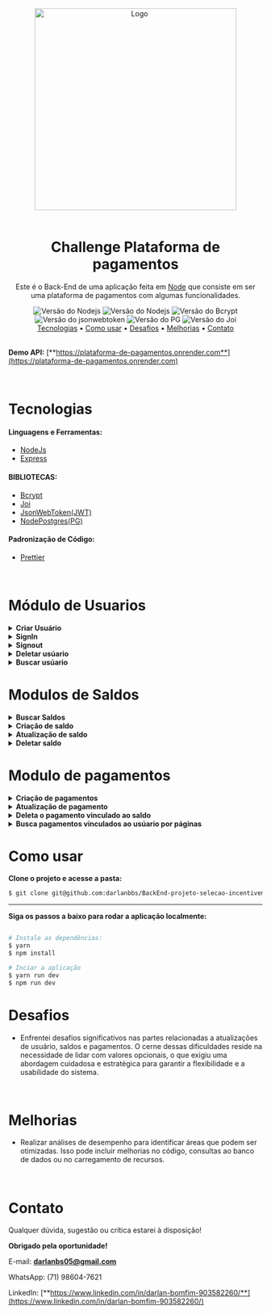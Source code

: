 <div align="center">
    <img src="https://play-lh.googleusercontent.com/1QWtJPBqbtDBw9RGPVK8AmTu3XLrFfRdksluzr4HW-C3EoYK4rxcGl1_3ClPupSKNdxy" alt="Logo" width="400px"/>
</div>

<br/>

<div align="center">
    <h1>Challenge Plataforma de pagamentos</h1>
    <p align="center">Este é o Back-End de uma aplicação feita em <a href="https://nodejs.org/en">Node</a> que consiste em ser uma plataforma de pagamentos com algumas funcionalidades.
    </p>
</div>

<div align="center">
    <img src="https://img.shields.io/static/v1?label=Node&message=20.9.0&color=#009CA3%3CCOLOR%3E&style=plastic%3CSTYLE%3E&logo=react%3CLOGO%3E" alt="Versão do Nodejs" />
      <img src="https://img.shields.io/static/v1?label=Express&message=4.8.12&color=#009CA3%3CCOLOR%3E&style=plastic%3CSTYLE%3E&logo=react%3CLOGO%3E" alt="Versão do Nodejs" />
    <img src="https://img.shields.io/static/v1?label=Bcrypt&message=5.1.1&color=#009CA3%3CCOLOR%3E&style=plastic%3CSTYLE%3E&logo=react%3CLOGO%3E" alt="Versão do Bcrypt" />
    <img src="https://img.shields.io/static/v1?label=jsonwebtoken&message=9.0.2&color=#009CA3%3CCOLOR%3E&style=plastic%3CSTYLE%3E&logo=react%3CLOGO%3E" alt="Versão do jsonwebtoken" />
    <img src="https://img.shields.io/static/v1?label=pg&message=8.11.3&color=#009CA3%3CCOLOR%3E&style=plastic%3CSTYLE%3E&logo=react%3CLOGO%3E" alt="Versão do PG" />
    <img src="https://img.shields.io/static/v1?label=joi&message=17.11.1&color=#009CA3%3CCOLOR%3E&style=plastic%3CSTYLE%3E&logo=react%3CLOGO%3E" alt="Versão do Joi" />
</div>

<div align="center">
    <a href="#tecnologias">Tecnologias</a> •
    <a href="#como-usar">Como usar</a> •
    <a href="#desafios">Desafios</a> •
    <a href="#melhorias">Melhorias</a> •
    <a href="#contato"> Contato</a>
</div><br>

**Demo API:** [**https://plataforma-de-pagamentos.onrender.com**](https://plataforma-de-pagamentos.onrender.com)


<br/>

# Tecnologias
#### Linguagens e Ferramentas:
- [NodeJs](https://nodejs.org/en)
- [Express](https://www.typescriptlang.org/)

#### BIBLIOTECAS:
- [Bcrypt](https://www.npmjs.com/package/bcrypt)
- [Joi](https://www.npmjs.com/package/joi)
- [JsonWebToken(JWT)](https://www.npmjs.com/package/jsonwebtoken)
- [NodePostgres(PG)](https://node-postgres.com/)
  
#### Padronização de Código:
- [Prettier](https://prettier.io/)

<br/>

# Módulo de Usuarios

<details>
  <summary><b>Criar Usuário</b></summary>

  <p><b>Rota:</b></p>
  <pre><code>POST /</code></pre>

  <p><b>Descrição:</b></p>
  <p>Cria um novo usuário com os dados fornecidos.</p>

  <p><b>Requisição:</b></p>
  <pre><code>{
    "nome": "Nome do Usuário",
    "email": "usuario@example.com",
    "senha": "senha123"
  }</code></pre>

  <p><b>Resposta de Sucesso:</b></p>
  <pre><code>{
    "message": "Usuário criado com sucesso"
  }</code></pre>

  <p><b>Possíveis Erros:</b></p>

  <p><b>Email já Associado:</b></p>
  <pre><code>{
    "message": "O email já está associado a outra conta de usuário."
  }</code></pre>

  <p><b>Dados Inválidos:</b></p>
  <pre><code>{
    "message": "Os dados fornecidos são inválidos."
  }</code></pre>

  <p><b>Exemplo de Uso:</b></p>
  <pre><code>curl -X POST -H "Content-Type: application/json" -d '{"nome":"Nome do Usuário", "email":"usuario@example.com", "senha":"senha123"}' http://seu-servidor/api/usuario/criar</code></pre>
</details>

<details>
  <summary><b>SignIn</b></summary>
  <p><b>Rota:</b></p>
  <pre><code>POST /singin</code></pre>

  <p><b>Descrição:</b></p>
  <p>Autentica o usuário com as credenciais fornecidas.</p>

  <p><b>Requisição:</b></p>
  <pre><code>{
    "email": "usuario@example.com",
    "senha": "senha123"
  }</code></pre>

  <p><b>Resposta de Sucesso:</b></p>
  <pre><code>{
    "message": "Usuário autenticado com sucesso",
    "token": "token_de_autenticacao"
  }</code></pre>

  <p><b>Possíveis Erros:</b></p>
  <pre><code>{
    "message": "Credenciais inválidas. Verifique seu email e senha."
  }</code></pre>
</details>

<details>
  <summary><b>Signout</b></summary>
  <p><b>Rota:</b></p>
  <pre><code>POST /singout</code></pre>
  <p><b>Descrição:</b></p>
  <p>Encerra a sessão do usuário autenticado.</p>

  <p><b>Resposta de Sucesso:</b></p>
  <pre><code>{
    "message": "Sessão encerrada com sucesso"
  }</code></pre>
</details>

<details>
  <summary><b>Deletar usúario</b></summary>
  <p><b>Rota:</b></p>
  <pre><code>DELETE /:ID</code></pre>

  <p><b>Descrição:</b></p>
  <p>Exclui o usuário com o ID especificado.</p>

  <p><b>Resposta de Sucesso:</b></p>
  <pre><code>204 No Content</code></pre>

  <p><b>Possíveis Erros:</b></p>
  <pre><code>{
    "message": "Usuário não encontrado."
  }</code></pre>
</details>

<details>
  <summary><b>Buscar usúario</b></summary>
  <p><b>Rota:</b></p>
  <pre><code>GET /user/:ID</code></pre>

  <p><b>Descrição:</b></p>
  <p>Obtém os detalhes do usuário com o ID especificado.</p>

  <p><b>Resposta de Sucesso:</b></p>
  <pre><code>{
    "id": 1,
    "nome": "Nome do Usuário",
    "email": "usuario@example.com",
    "senha":"criptografada"
  }</code></pre>

  <p><b>Possíveis Erros:</b></p>
  <pre><code>{
    "message": "Usuário não encontrado."
  }</code></pre>
</details>


# Modulos de Saldos
<details>
  <summary><b>Buscar Saldos</b></summary>
  <p><b>Rota:</b></p>
  <pre><code>GET balance/:id/:page</code></pre>

  <p><b>Descrição:</b></p>
  <p>Obtém os saldos do usuário com o ID especificado na página indicada.</p>

  <p><b>Requisição:</b></p>
  <pre><code>Buscar saldos de um usuario</code></pre>

  <p><b>Resposta de Sucesso:</b></p>
  <pre><code>[
  {
    "id": 8,
    "nome": "Xd",
    "descricao": null,
    "valor_inicial": "500.00",
    "valor_utilizado": null,
    "valor_restante": null,
    "usuario_id": 31
  },
  {
    "id": 9,
    "nome": "Xdasdsad",
    "descricao": null,
    "valor_inicial": "5.00",
    "valor_utilizado": null,
    "valor_restante": "5.00",
    "usuario_id": 31
  }
]</code></pre>
</details>

<details>
  <summary><b>Criação de saldo</b></summary>
   <p><b>Rota:</b></p>
  <pre><code>POST /api/saldos/balance/:id</code></pre>

  <p><b>Descrição:</b></p>
  <p>Cria um novo saldo para o usuário com o ID especificado.</p>

  <p><b>Requisição:</b></p>
  <pre><code>POST /api/saldos/balance/31</code></pre>
  <pre><code>
   {
  "valor_inicial": 150,
  "nome":"Nome",
  "descricao":"Descrição"
   }
 </code></pre>
  <p><b>Resposta de Sucesso:</b></p>
  <pre><code>{
  "message": "Saldo criado com sucesso"
}</code></pre>
</details>

<details>
  <summary><b>Atualização de saldo</b></summary>
  <p><b>Rota:</b></p>
  <pre><code>PATCH /api/saldos/balance/update/:id</code></pre>


  <p><b>Descrição:</b></p>
  <p>Atualiza os valores do saldo com o ID especificado.</p>

  <p><b>Requisição:</b></p>
  <pre><code>PATCH /api/saldos/balance/update/8</code></pre>
  <pre><code>
   {
  "valor_inicial": 1500,
  "nome":"Nome Opcional",
  "descricao":"Descrição Opcional"
   }
 </code></pre>

  <p><b>Resposta de Sucesso:</b></p>
  <pre><code>{
  "message": "Valores do saldo atualizados com sucesso"
}</code></pre>
</details>

<details>
  <summary><b>Deletar saldo</b></summary>
  <p><b>Rota:</b></p>
  <pre><code>DELETE balance/delete/:id</code></pre>
  <p><b>Descrição:</b></p>
  <p>Exclui o saldo com o ID especificado.</p>

  <p><b>Requisição:</b></p>
  <pre><code>DELETE /api/saldos/balance/delete/8</code></pre>

  <p><b>Resposta de Sucesso:</b></p>
  <pre><code>{
  "message": "Saldo excluído com sucesso"
}</code></pre>
</details>

# Modulo de pagamentos

<details>
  <summary><b>Criação de pagamentos</b></summary>
  <p><b>Rota:</b></p>
  <pre><code>POST /payment/:id/?balanceID=:id</code></pre>
  <p><b>Descrição:</b></p>
  <p>Cria um novo pagamento para o usuário com o ID especificado.</p>

  <p><b>Requisição de Exemplo:</b></p>
  <pre><code>{
  "nome": "pagamento",
  "descricao": "Descrição",
  "valor": 600
}</code></pre>

  <p><b>Resposta de Sucesso:</b></p>
  <pre><code>{
  "message": "Pagamento criado com sucesso"
}</code></pre>
</details>

<details>
  <summary><b>Atualização de pagamento</b></summary>
  <p><b>Rota:</b></p>
  <pre><code>PATCH /payment/:id:/?balanceID=:id</code></pre>
  <p><b>Descrição:</b></p>
  <p>Atualiza os valores do pagamento com o ID especificado.</p>

  <p><b>Requisição de Exemplo:</b></p>
  <pre><code>{
  "nome": "valor atualizado",
  "valor": 150
}</code></pre>

  <p><b>Resposta de Sucesso:</b></p>
  <pre><code>{
  "message": "Valores do pagamento atualizados com sucesso"
}</code></pre>
</details>

<details>
  <summary><b>Deleta o pagamento vinculado ao saldo</b></summary>
  <p><b>Rota:</b></p>
  <pre><code>DELETE /payment/:id:/?balanceID=:id</code></pre>

  <p><b>Descrição:</b></p>
  <p>Exclui o pagamento com o ID especificado.</p>

  <p><b>Requisição de Exemplo:</b></p>
  <pre><code>DELETE /api/pagamentos/payment/36?paymentId=19</code></pre>

  <p><b>Resposta de Sucesso:</b></p>
  <pre><code>{
  "message": "Pagamento excluído com sucesso"
}</code></pre>
</details>

<details>
  <summary><b>Busca pagamentos vinculados ao usúario por páginas</b></summary>
  <p><b>Rota:</b></p>
  <pre><code>GET GET /pagamentos/payment/:id/:page</code></pre>

  <p><b>Descrição:</b></p>
  <p>Obtém os pagamentos do usuário com o ID especificado na página indicada.</p>

  <p><b>Requisição de Exemplo:</b></p>
  <pre><code>GET /api/pagamentos/payment/36/5</code></pre>

  <p><b>Resposta de Exemplo:</b></p>
  <pre><code>[
  {
    "id": 19,
    "nome": "Nome do Pagamento",
    "descricao": "Descrição do Pagamento",
    "valor": "5000.00",
    "saldo_id": 24,
    "usuario_id": 36
  },
  ...
]</code></pre>
</details>


# Como usar
**Clone o projeto e acesse a pasta:**

```bash
$ git clone git@github.com:darlanbbs/BackEnd-projeto-selecao-incentiveme.git && cd BackEnd-projeto-selecao-incentiveme
```

___

**Siga os passos a baixo para rodar a aplicação localmente:**

```bash

# Instale as dependências:
$ yarn
$ npm install

# Inciar a aplicação
$ yarn run dev
$ npm run dev
```


# Desafios
- <p>Enfrentei desafios significativos nas partes relacionadas a atualizações de usuário, saldos e pagamentos. O cerne dessas dificuldades reside na necessidade de lidar com valores opcionais, o que exigiu uma abordagem cuidadosa e estratégica para garantir a flexibilidade e a usabilidade do sistema.</p>
<br/>

# Melhorias
- <p>Realizar análises de desempenho para identificar áreas que podem ser otimizadas. Isso pode incluir melhorias no código, consultas ao banco de dados ou no carregamento de recursos.</p>
<br/>

# Contato

Qualquer dúvida, sugestão ou crítica estarei à disposição!

**Obrigado pela oportunidade!**

E-mail: **darlanbs05@gmail.com**

WhatsApp: (71) 98604-7621

LinkedIn: [**https://www.linkedin.com/in/darlan-bomfim-903582260/**](https://www.linkedin.com/in/darlan-bomfim-903582260/)

